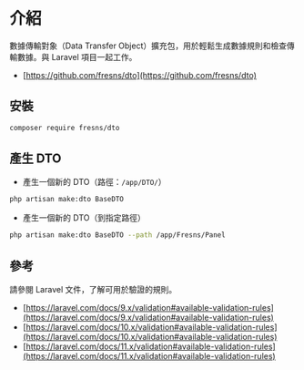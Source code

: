 # 介紹

數據傳輸對象（Data Transfer Object）擴充包，用於輕鬆生成數據規則和檢查傳輸數據。與 Laravel 項目一起工作。

- [https://github.com/fresns/dto](https://github.com/fresns/dto)

## 安裝

```sh
composer require fresns/dto
```

## 產生 DTO

- 產生一個新的 DTO（路徑：`/app/DTO/`）

```sh
php artisan make:dto BaseDTO
```

- 產生一個新的 DTO（到指定路徑）

```sh
php artisan make:dto BaseDTO --path /app/Fresns/Panel
```

## 參考

請參閱 Laravel 文件，了解可用於驗證的規則。

- [https://laravel.com/docs/9.x/validation#available-validation-rules](https://laravel.com/docs/9.x/validation#available-validation-rules)
- [https://laravel.com/docs/10.x/validation#available-validation-rules](https://laravel.com/docs/10.x/validation#available-validation-rules)
- [https://laravel.com/docs/11.x/validation#available-validation-rules](https://laravel.com/docs/11.x/validation#available-validation-rules)
